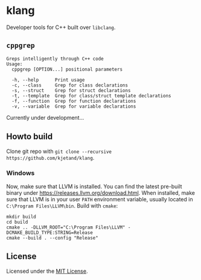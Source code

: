 # klang
Developer tools for C++ built over `libclang`.

## `cppgrep`
```text
Greps intelligently through C++ code
Usage:
  cppgrep [OPTION...] positional parameters

  -h, --help      Print usage
  -c, --class     Grep for class declarations
  -s, --struct    Grep for struct declarations
  -t, --template  Grep for class/struct template declarations
  -f, --function  Grep for function declarations
  -v, --variable  Grep for variable declarations
```

Currently under development...

## Howto build
Clone git repo with `git clone --recursive https://github.com/kjetand/klang`.

### Windows
Now, make sure that LLVM is installed. You can find the latest pre-built binary under
https://releases.llvm.org/download.html. When installed, make sure that LLVM is in your user `PATH`
environment variable, usually located in `C:\Program Files\LLVM\bin`. Build with `cmake`:

```text
mkdir build
cd build
cmake .. -DLLVM_ROOT="C:\Program Files\LLVM" -DCMAKE_BUILD_TYPE:STRING=Release
cmake --build . --config "Release"
```

## License
Licensed under the [MIT License](LICENSE).
